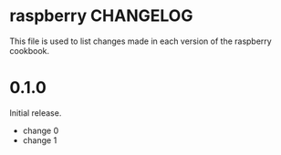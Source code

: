 # raspberry CHANGELOG

This file is used to list changes made in each version of the raspberry cookbook.

# 0.1.0

Initial release.

- change 0
- change 1

